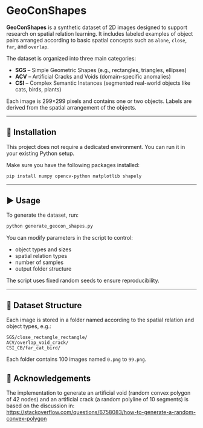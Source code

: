 # GeoConShapes

**GeoConShapes** is a synthetic dataset of 2D images designed to support research on spatial relation learning. It includes labeled examples of object pairs arranged according to basic spatial concepts such as `alone`, `close`, `far`, and `overlap`.

The dataset is organized into three main categories:
- **SGS** – Simple Geometric Shapes (e.g., rectangles, triangles, ellipses)
- **ACV** – Artificial Cracks and Voids (domain-specific anomalies)
- **CSI** – Complex Semantic Instances (segmented real-world objects like cats, birds, plants)

Each image is 299×299 pixels and contains one or two objects. Labels are derived from the spatial arrangement of the objects.

---

## 🔧 Installation

This project does not require a dedicated environment. You can run it in your existing Python setup.

Make sure you have the following packages installed:

```bash
pip install numpy opencv-python matplotlib shapely
```

---

## ▶️ Usage

To generate the dataset, run:

```bash
python generate_geocon_shapes.py
```

You can modify parameters in the script to control:
- object types and sizes
- spatial relation types
- number of samples
- output folder structure

The script uses fixed random seeds to ensure reproducibility.

---

## 📁 Dataset Structure

Each image is stored in a folder named according to the spatial relation and object types, e.g.:

```
SGS/close_rectangle_rectangle/
ACV/overlap_void_crack/
CSI_CB/far_cat_bird/
```

Each folder contains 100 images named `0.png` to `99.png`.


## 🙏 Acknowledgements

The implementation to generate an artificial void (random convex polygon of 42 nodes) and an artificial crack (a random polyline of 10 segments) is based on the discussion in:  
https://stackoverflow.com/questions/6758083/how-to-generate-a-random-convex-polygon
